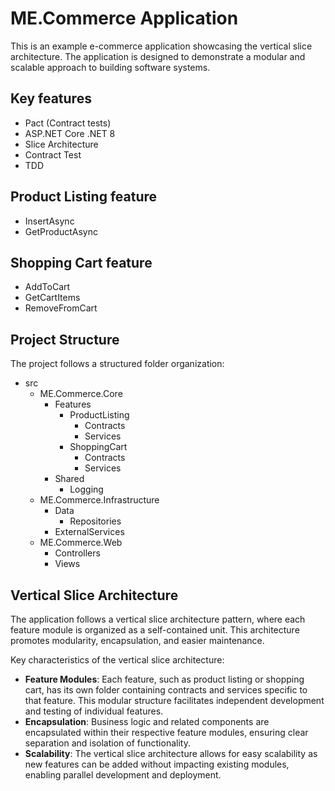 # ME.Commerce Application

This is an example e-commerce application showcasing the vertical slice architecture. The application is designed to demonstrate a modular and scalable approach to building software systems.

## Key features
- Pact (Contract tests)
- ASP.NET Core .NET 8
- Slice Architecture
- Contract Test
- TDD

## Product Listing feature
- InsertAsync
- GetProductAsync

## Shopping Cart feature
- AddToCart
- GetCartItems
- RemoveFromCart

## Project Structure

The project follows a structured folder organization:

- src
  - ME.Commerce.Core
    - Features
      - ProductListing
        - Contracts
        - Services
      - ShoppingCart
        - Contracts
        - Services
    - Shared
      - Logging
  - ME.Commerce.Infrastructure
    - Data
      - Repositories
    - ExternalServices
  - ME.Commerce.Web
    - Controllers
    - Views



## Vertical Slice Architecture

The application follows a vertical slice architecture pattern, where each feature module is organized as a self-contained unit. This architecture promotes modularity, encapsulation, and easier maintenance.

Key characteristics of the vertical slice architecture:

- **Feature Modules**: Each feature, such as product listing or shopping cart, has its own folder containing contracts and services specific to that feature. This modular structure facilitates independent development and testing of individual features.
- **Encapsulation**: Business logic and related components are encapsulated within their respective feature modules, ensuring clear separation and isolation of functionality.
- **Scalability**: The vertical slice architecture allows for easy scalability as new features can be added without impacting existing modules, enabling parallel development and deployment.

